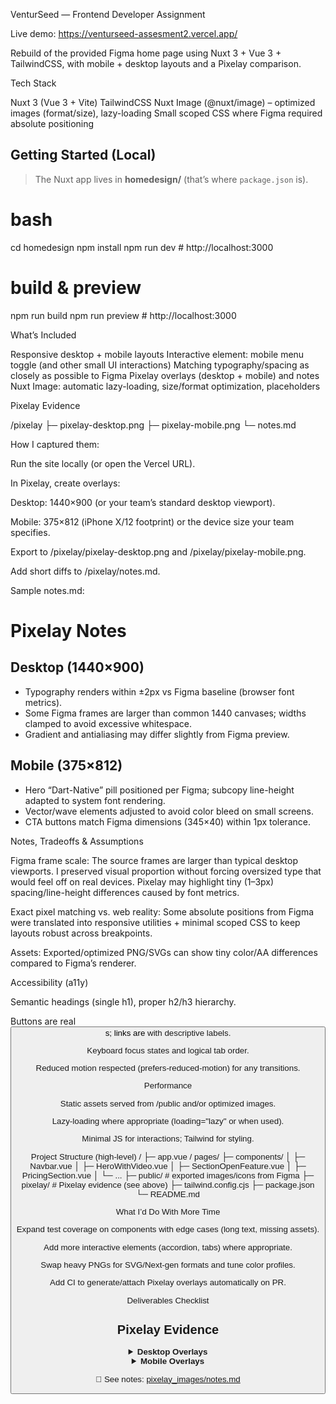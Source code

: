 VenturSeed — Frontend Developer Assignment

Live demo: https://venturseed-assesment2.vercel.app/

Rebuild of the provided Figma home page using Nuxt 3 + Vue 3 + TailwindCSS, with mobile + desktop layouts and a Pixelay comparison.


Tech Stack

Nuxt 3 (Vue 3 + Vite)
TailwindCSS
Nuxt Image (@nuxt/image) – optimized images (format/size), lazy-loading
Small scoped CSS where Figma required absolute positioning


## Getting Started (Local)

> The Nuxt app lives in **homedesign/** (that’s where `package.json` is).

# bash
cd homedesign
npm install
npm run dev       # http://localhost:3000

# build & preview
npm run build
npm run preview   # http://localhost:3000

What’s Included

Responsive desktop + mobile layouts
Interactive element: mobile menu toggle (and other small UI interactions)
Matching typography/spacing as closely as possible to Figma
Pixelay overlays (desktop + mobile) and notes
Nuxt Image: automatic lazy-loading, size/format optimization, placeholders


Pixelay Evidence

/pixelay
  ├─ pixelay-desktop.png
  ├─ pixelay-mobile.png
  └─ notes.md


How I captured them:

Run the site locally (or open the Vercel URL).

In Pixelay, create overlays:

Desktop: 1440×900 (or your team’s standard desktop viewport).

Mobile: 375×812 (iPhone X/12 footprint) or the device size your team specifies.

Export to /pixelay/pixelay-desktop.png and /pixelay/pixelay-mobile.png.

Add short diffs to /pixelay/notes.md.


Sample notes.md:

# Pixelay Notes

## Desktop (1440×900)
- Typography renders within ±2px vs Figma baseline (browser font metrics).
- Some Figma frames are larger than common 1440 canvases; widths clamped to avoid excessive whitespace.
- Gradient and antialiasing may differ slightly from Figma preview.

## Mobile (375×812)
- Hero “Dart-Native” pill positioned per Figma; subcopy line-height adapted to system font rendering.
- Vector/wave elements adjusted to avoid color bleed on small screens.
- CTA buttons match Figma dimensions (345×40) within 1px tolerance.


Notes, Tradeoffs & Assumptions

Figma frame scale: The source frames are larger than typical desktop viewports. I preserved visual proportion without forcing oversized type that would feel off on real devices. Pixelay may highlight tiny (1–3px) spacing/line-height differences caused by font metrics.

Exact pixel matching vs. web reality: Some absolute positions from Figma were translated into responsive utilities + minimal scoped CSS to keep layouts robust across breakpoints.

Assets: Exported/optimized PNG/SVGs can show tiny color/AA differences compared to Figma’s renderer.

Accessibility (a11y)

Semantic headings (single h1), proper h2/h3 hierarchy.

Buttons are real <button>s; links are <a> with descriptive labels.

Keyboard focus states and logical tab order.

Reduced motion respected (prefers-reduced-motion) for any transitions.



Performance

Static assets served from /public and/or optimized images.

Lazy‐loading where appropriate (loading="lazy" or <NuxtImg> when used).

Minimal JS for interactions; Tailwind for styling.



Project Structure (high-level)
/<app-root>
  ├─ app.vue / pages/
  ├─ components/
  │   ├─ Navbar.vue
  │   ├─ HeroWithVideo.vue
  │   ├─ SectionOpenFeature.vue
  │   ├─ PricingSection.vue
  │   └─ ...
  ├─ public/           # exported images/icons from Figma
  ├─ pixelay/          # Pixelay evidence (see above)
  ├─ tailwind.config.cjs
  ├─ package.json
  └─ README.md



What I’d Do With More Time

Expand test coverage on components with edge cases (long text, missing assets).

Add more interactive elements (accordion, tabs) where appropriate.

Swap heavy PNGs for SVG/Next-gen formats and tune color profiles.

Add CI to generate/attach Pixelay overlays automatically on PR.

Deliverables Checklist


## Pixelay Evidence

<details>
  <summary><strong>Desktop Overlays</strong></summary>

  <p>
    <img src="/pixelay_images/desktop/Screenshot%20(1).png" alt="Desktop Overlay 1" width="900"><br/>
    <img src="/pixelay_images/desktop/Screenshot%20(2).png" alt="Desktop Overlay 2" width="900"><br/>
    <img src="/pixelay_images/desktop/Screenshot%20(3).png" alt="Desktop Overlay 3" width="900">
  </p>
</details>

<details>
  <summary><strong>Mobile Overlays</strong></summary>

  <p>
    <img src="/pixelay_images/mobile/Screenshot%20(1).png" alt="Mobile Overlay 1" width="360"><br/>
    <img src="/pixelay_images/mobile/Screenshot%20(2).png" alt="Mobile Overlay 2" width="360"><br/>
    <img src="/pixelay_images/mobile/Screenshot%20(3).png" alt="Mobile Overlay 3" width="360">
  </p>
</details>

📄 See notes: [pixelay_images/notes.md](./pixelay_images/notes.md)

